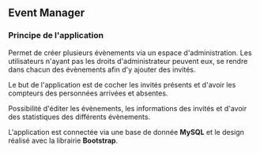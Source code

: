 ## Event Manager
### Principe de l'application
 
Permet de créer plusieurs évènements via un espace d'administration. Les utilisateurs n'ayant pas les droits d'administrateur peuvent eux, se rendre dans chacun des évènements afin d'y ajouter des invités. 

Le but de l'application est de cocher les invités présents et d'avoir les compteurs des personnées arrivées et absentes.

Possibilité d'éditer les évènements, les informations des invités et d'avoir des statistiques des différents évènements.

L'application est connectée via une base de donnée **MySQL** et le design réalisé avec la librairie **Bootstrap**.
